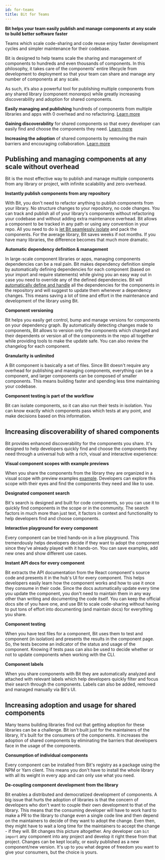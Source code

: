 ```yaml
---
id: for-teams
title: Bit for Teams
---
```


**Bit helps your team easily publish and manage components at any scale to build better software faster**

Teams which scale code-sharing and code reuse enjoy faster development cycles and simpler maintenance for their codebase.

Bit is designed to help teams scale the sharing and management of components to hundreds and even thousands of components. In this philosophy, it takes care of the components' entire lifecycle from development to deployment so that your team can share and manage any number of components at any scale.

As such, it’s also a powerful tool for publishing multiple components from any shared library (component monorepo) while greatly increasing discoverability and adoption for shared components.

**Easily managing and publishing** hundreds of components from multiple libraries and apps with 0 overhead and no refactoring. [Learn more](#publishing-and-managing-components-at-any-scale-without-overhead)

**Gaining discoverability** for shared components so that every developer can easily find and choose the components they need. [Learn more](#increasing-discoverability-of-shared-components)

**Increasing the adoption** of shared components by removing the main barriers and encouraging collaboration. [Learn more](#increasing-adoption-and-usage-for-shared-components)

## Publishing and managing components at any scale without overhead

Bit is the most effective way to publish and manage multiple components from any library or project, with infinite scalability and zero overhead.

**Instantly publish components from any repository**

With Bit, you don't need to refactor anything to publish components from your library. No structure changes to your repository, no code changes. You can track and publish all of your library's components without refactoring your codebase and without adding extra maintenance overhead. Bit allows a component to be tracked in any path or using any convention in your repo. All you need to do is [let Bit seamlessly isolate](https://docs.bit.dev/docs/add-and-isolate-components.html) and pack the components. For the average library, Bit saves weeks if not months. If you have many libraries, the difference becomes that much more dramatic.

**Automatic dependency definition & management**

In large-scale component libraries or apps, managing components dependencies can be a real pain. Bit makes dependency definition simple by automatically defining dependencies for each component (based on your import and require statements) while giving you an easy way out in case you need to override any of the defined dependencies. Bit will [automatically define and handle](https://docs.bit.dev/docs/add-and-isolate-components) all the dependencies for the components in the repository and will suggest to update them whenever a dependency changes. This means saving a lot of time and effort in the maintenance and development of the library using Bit.

**Component versioning**

Bit helps you easily get control, bump and manage versions for components on your dependency graph. By automatically detecting changes made to components, Bit allows to version only the components which changed and their dependents or version all of the components in the repo all together while providing tools to make the update safe. You can also review the changelog for each component.

**Granularity is unlimited**

A Bit component is basically a set of files. Since Bit doesn't require any overhead for publishing and managing components, everything can be a component, and larger components can be composed of smaller components. This means building faster and spending less time maintaining your codebase.

**Component testing is part of the workflow**

Bit can isolate components, so it can also run their tests in isolation. You can know exactly which components pass which tests at any point, and make decisions based on this information.

## Increasing discoverability of shared components

Bit provides enhanced discoverability for the components you share. It's designed to help developers quickly find and choose the components they need through a universal hub with a rich, visual and interactive experience:

**Visual component scopes with example previews**

When you share the components from the library they are organized in a visual scope with preview examples [example](https://bit.dev/grommet/grommet). Developers can explore this scope with their eyes and find the components they need and like to use.

**Designated component search**

Bit's search is designed and built for code components, so you can use it to quickly find components in the scope or in the community. The search factors in much more than just text, it factors in context and functionality to help developers find and choose components.

**Interactive playground for every component**

Every component can be tried hands-on in a live playground. This tremendously helps developers decide if they want to adopt the component since they've already played with it hands-on. You can save examples, add new ones and show different use cases.

**Instant API docs for every component**

Bit extracts the API documentation from the React component's source code and presents it in the hub's UI for every component. This helps developers easily learn how the component works and how to use it once they consume in their code. Since the docs automatically update every time you update the component, you don't need to maintain them in any way other than writing and documenting the code itself. You can keep the official docs site of you have one, and use Bit to scale code-sharing without having to put tons of effort into documenting (and maintain docs) for everything you share.

**Component testing**

When you have test files for a component, Bit uses them to test and component (in isolation) and presents the results in the component page. So, the tests become an indicator of the status and usage of the component. Knowing if tests pass can also be used to decide whether or not to update components when working with the CLI.

**Component labels**

When you share components with Bit they are automatically analyzed and attached with relevant labels which help developers quickly filter and focus their search through the components. Labels can also be added, removed and managed manually via Bit's UI.

## Increasing adoption and usage for shared components

Many teams building libraries find out that getting adoption for these libraries can be a challenge. Bit isn't built just for the maintainers of the library, It's built for the consumers of the components. It increases the adoption of shared components by eliminating the barriers that developers face in the usage of the components.

**Consumption of individual components**

Every component can be installed from Bit's registry as a package using the NPM or Yarn client. This means you don't have to install the whole library with all its weight in every app and can only use what you need.

**De-coupling component development from the library**

Bit enables a distributed and democratized development of components. A big issue that hurts the adoption of libraries is that the concern of developers who don't want to couple their own development to that of the library. This means that the consuming developer will have to work hard to make a PR to the library to change even a single code line and then depend on the maintainers to decide of they want to adopt the change. Even then, they might have to wait a long time for the maintainers to accept the change - if they will. Bit changes this picture altogether. Any developer can `bit import` any component into any project and develop it right these from that project. Changes can be kept locally, or easily published as a new component/new version. It's up to you what degree of freedom you want to give your consumers, but the choice is yours.
